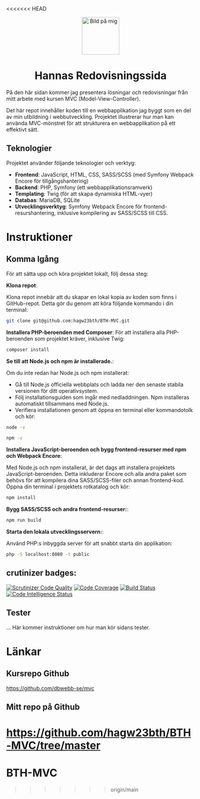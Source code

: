 <<<<<<< HEAD
<div align="center">
  
  <img src="app/public/img/profilecircle.png" alt="Bild på mig" width="100">
  
  <h1>Hannas Redovisningssida</h1>
  
</div>

På den här sidan kommer jag presentera lösningar och redovisningar från mitt arbete med kursen MVC (Model-View-Controller). 

Det här repot innehåller koden till en webbapplikation jag byggt som en del av min utbildning i webbutveckling. Projektet illustrerar hur man kan använda MVC-mönstret för att strukturera en webbapplikation på ett effektivt sätt.

## Teknologier

Projektet använder följande teknologier och verktyg:

- **Frontend**: JavaScript, HTML, CSS, SASS/SCSS (med Symfony Webpack Encore för tillgångshantering)
- **Backend**: PHP, Symfony (ett webbapplikationsramverk)
- **Templating**: Twig (för att skapa dynamiska HTML-vyer)
- **Databas**: MariaDB, SQLite
- **Utvecklingsverktyg**: Symfony Webpack Encore för frontend-resurshantering, inklusive kompilering av SASS/SCSS till CSS.

# Instruktioner 
## Komma Igång

För att sätta upp och köra projektet lokalt, följ dessa steg:

**Klona repot**:

Klona repot innebär att du skapar en lokal kopia av koden som finns i GitHub-repot. Detta gör du genom att köra följande kommando i din terminal:

```bash
git clone git@github.com:hagw23bth/BTH-MVC.git
```

**Installera PHP-beroenden med Composer**:
För att installera alla PHP-beroenden som projektet kräver, inklusive Twig:

```bash
composer install
```

**Se till att Node.js och npm är installerade.**:

Om du inte redan har Node.js och npm installerat:
* Gå till Node.js officiella webbplats och ladda ner den senaste stabila versionen för ditt operativsystem.
* Följ installationsguiden som ingår med nedladdningen. Npm installeras automatiskt tillsammans med Node.js.
* Verifiera installationen genom att öppna en terminal eller kommandotolk och kör:

```bash
node -v
```
```bash
npm -v
```

**Installera JavaScript-beroenden och bygg frontend-resurser med npm och Webpack Encore**:

Med Node.js och npm installerat, är det dags att installera projektets JavaScript-beroenden. Detta inkluderar Encore och alla andra paket som behövs för att kompilera dina SASS/SCSS-filer och annan frontend-kod. Öppna din terminal i projektets rotkatalog och kör:

```bash
npm install
```

**Bygg SASS/SCSS och andra frontend-resurser:**:

```bash
npm run build
```

**Starta den lokala utvecklingsservern:**:

Använd PHP:s inbyggda server för att snabbt starta din applikation:

```bash
php -S localhost:8080 -t public
```

## crutinizer badges:

[![Scrutinizer Code Quality](https://scrutinizer-ci.com/g/hagw23bth/BTH-MVC/badges/quality-score.png?b=master)](https://scrutinizer-ci.com/g/hagw23bth/BTH-MVC/?branch=master)
[![Code Coverage](https://scrutinizer-ci.com/g/hagw23bth/BTH-MVC/badges/coverage.png?b=master)](https://scrutinizer-ci.com/g/hagw23bth/BTH-MVC/?branch=master)
[![Build Status](https://scrutinizer-ci.com/g/hagw23bth/BTH-MVC/badges/build.png?b=master)](https://scrutinizer-ci.com/g/hagw23bth/BTH-MVC/build-status/master)
[![Code Intelligence Status](https://scrutinizer-ci.com/g/hagw23bth/BTH-MVC/badges/code-intelligence.svg?b=master)](https://scrutinizer-ci.com/code-intelligence)

## Tester

... Här kommer instruktioner om hur man kör sidans tester.

# Länkar
## Kursrepo Github 
https://github.com/dbwebb-se/mvc 

## Mitt repo på Github 
https://github.com/hagw23bth/BTH-MVC/tree/master
=======
# BTH-MVC
>>>>>>> origin/main
